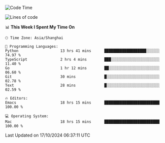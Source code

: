 <!--START_SECTION:waka-->
![Code Time](http://img.shields.io/badge/Code%20Time-2%2C241%20hrs%207%20mins-blue)

![Lines of code](https://img.shields.io/badge/From%20Hello%20World%20I%27ve%20Written-308.1%20thousand%20lines%20of%20code-blue)

📊 **This Week I Spent My Time On** 

```text
🕑︎ Time Zone: Asia/Shanghai

💬 Programming Languages: 
Python                   13 hrs 41 mins      ███████████████████░░░░░░   74.97 % 
TypeScript               2 hrs 4 mins        ███░░░░░░░░░░░░░░░░░░░░░░   11.40 % 
Go                       1 hr 12 mins        ██░░░░░░░░░░░░░░░░░░░░░░░   06.60 % 
Git                      30 mins             █░░░░░░░░░░░░░░░░░░░░░░░░   02.78 % 
Text                     28 mins             █░░░░░░░░░░░░░░░░░░░░░░░░   02.59 % 

🔥 Editors: 
Emacs                    18 hrs 15 mins      █████████████████████████   100.00 % 

💻 Operating System: 
Mac                      18 hrs 15 mins      █████████████████████████   100.00 % 
```


 Last Updated on 17/10/2024 06:37:11 UTC
<!--END_SECTION:waka-->
